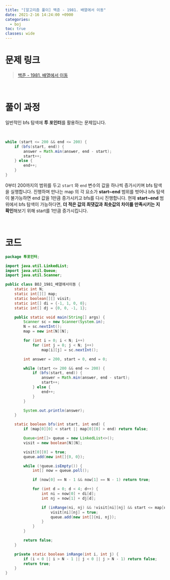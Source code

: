 ```yaml
---
title: "[알고리즘 풀이] 백준 - 1981. 배열에서 이동"
date: 2021-2-16 14:24:00 +0900
categories:
  - boj
toc: true
classes: wide
---
```


# 문제 링크

> [백준 - 1981. 배열에서 이동](https://www.acmicpc.net/problem/1981)

<br>

# 풀이 과정

일반적인 bfs 탐색에 **투 포인터**를 활용하는 문제입니다.

<br>

```java
while (start <= 200 && end <= 200) {
    if (bfs(start, end)) {
        answer = Math.min(answer, end - start);
        start++;
    } else {
        end++;
    }
}
```

0부터 200까지의 범위를 두고 `start` 와 `end` 변수의 값을 하나씩 증가시키며 bfs 탐색을 실행합니다. 진행하며 만나는 map 의 각 요소가 **start~end** 범위를 벗어나 bfs 탐색이 불가능하면 end 값을 1만큼 증가시키고 bfs를 다시 진행합니다. 현재 **start~end** 범위에서 bfs 탐색이 가능하다면, **더 적은 값의 최댓값과 최솟값의 차이를 만족시키는 지 확인**해보기 위해 start를 1만큼 증가시킵니다.

<br>

# 코드

```java
package 투포인터;

import java.util.LinkedList;
import java.util.Queue;
import java.util.Scanner;

public class BOJ_1981_배열에서이동 {
    static int N;
    static int[][] map;
    static boolean[][] visit;
    static int[] di = {-1, 1, 0, 0};
    static int[] dj = {0, 0, -1, 1};

    public static void main(String[] args) {
        Scanner sc = new Scanner(System.in);
        N = sc.nextInt();
        map = new int[N][N];

        for (int i = 0; i < N; i++)
            for (int j = 0; j < N; j++)
                map[i][j] = sc.nextInt();

        int answer = 200, start = 0, end = 0;

        while (start <= 200 && end <= 200) {
            if (bfs(start, end)) {
                answer = Math.min(answer, end - start);
                start++;
            } else {
                end++;
            }
        }

        System.out.println(answer);
    }

    static boolean bfs(int start, int end) {
        if (map[0][0] < start || map[0][0] > end) return false;

        Queue<int[]> queue = new LinkedList<>();
        visit = new boolean[N][N];

        visit[0][0] = true;
        queue.add(new int[]{0, 0});

        while (!queue.isEmpty()) {
            int[] now = queue.poll();

            if (now[0] == N - 1 && now[1] == N - 1) return true;

            for (int d = 0; d < 4; d++) {
                int ni = now[0] + di[d];
                int nj = now[1] + dj[d];

                if (inRange(ni, nj) && !visit[ni][nj] && start <= map[ni][nj] && map[ni][nj] <= end) {
                    visit[ni][nj] = true;
                    queue.add(new int[]{ni, nj});
                }
            }
        }

        return false;
    }

    private static boolean inRange(int i, int j) {
        if (i < 0 || i > N - 1 || j < 0 || j > N - 1) return false;
        return true;
    }
}
```